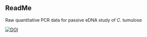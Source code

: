 ## ReadMe
Raw quantitative PCR data for passive eDNA study of _C. tumulosa_

[![DOI](https://zenodo.org/badge/944221012.svg)](https://doi.org/10.5281/zenodo.14984952)

